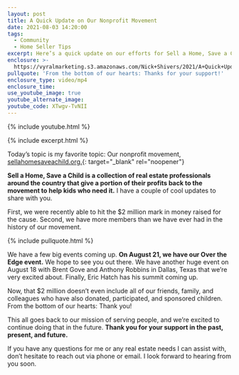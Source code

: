 ```yaml
---
layout: post
title: A Quick Update on Our Nonprofit Movement
date: 2021-08-03 14:20:00
tags:
  - Community
  - Home Seller Tips
excerpt: Here’s a quick update on our efforts for Sell a Home, Save a Child.
enclosure: >-
  https://vyralmarketing.s3.amazonaws.com/Nick+Shivers/2021/A+Quick+Update+on+Our+Nonprofit+Movement.mp4
pullquote: 'From the bottom of our hearts: Thanks for your support!'
enclosure_type: video/mp4
enclosure_time:
use_youtube_image: true
youtube_alternate_image:
youtube_code: XTwgv-TvNII
---
```

{% include youtube.html %}

{% include excerpt.html %}

Today’s topic is my favorite topic: Our nonprofit movement, [sellahomesaveachild.org.](https://www.sellahomesaveachild.org/){: target="_blank" rel="noopener"}&nbsp;

**Sell a Home, Save a Child is a collection of real estate professionals around the country that give a portion of their profits back to the movement to help kids who need it.** I have a couple of cool updates to share with you.

First, we were recently able to hit the $2 million mark in money raised for the cause. Second, we have more members than we have ever had in the history of our movement.

{% include pullquote.html %}

We have a few big events coming up. **On August 21, we have our Over the Edge event.** We hope to see you out there. We have another huge event on August 18 with Brent Gove and Anthony Robbins in Dallas, Texas that we’re very excited about. Finally, Eric Hatch has his summit coming up.

Now, that $2 million doesn’t even include all of our friends, family, and colleagues who have also donated, participated, and sponsored children. From the bottom of our hearts: Thank you\!

This all goes back to our mission of serving people, and we’re excited to continue doing that in the future. **Thank you for your support in the past, present, and future.&nbsp;**

If you have any questions for me or any real estate needs I can assist with, don’t hesitate to reach out via phone or email. I look forward to hearing from you soon.
